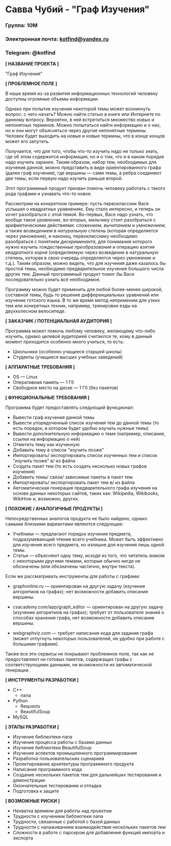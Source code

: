 # Савва Чубий - "Граф Изучения"

### Группа: 10М
### Электронная почта: kotfind@yandex.ru
### Telegram: @kotfind


**[ НАЗВАНИЕ ПРОЕКТА ]**

"Граф Изучения"

**[ ПРОБЛЕМНОЕ ПОЛЕ ]**

В наше время из-за развития информационных технологий человеку доступны огромные объемы информации.

Однако при попытке изучения некоторой темы может возникнуть вопрос: с чего
начать? Можно найти статью в книге или Интернете по данному вопросу. Вероятно,
в ней встретиться множество новых и непонятных терминов.  Можно попытаться
найти информацию и о них, но и они могут объясняться через другие непонятные
термины.  Человек будет выходить на новые и новые термины, что в конце концов
может его запутать.

Получается, что для того, чтобы что-то изучить надо не только знать, где об
этом содержится информация, но и о том, что и в каком порядке надо изучить
заранее. Таким образом, набор тем, необходимых для изучения данной, можно
представить в виде ориентированного графа (далее граф изучения), где вершины
&mdash; сами темы, а ребра соединяют две темы, если первую надо изучить раньше
второй.

Этот программный продукт призван помочь человеку работать с такого рода графами
и узнавать что-то новое.

Рассмотрим на конкретном примере: пусть первоклассник Вася услышал о квадратных
уравнениях. Ему стало интересно, и теперь он хочет разобраться с этой темой.
Во-первых, Васе надо узнать, что вообще такое *уравнение*, во-вторых, мальчику
стоит разобраться с арифметическими действиями: *сложением*, *вычитанием* и *умножением*,
а также *возведением в натуральную степень* (которая определяется через умножение),
и наконец, первокласснику необходимо разобраться с понятием *дискриминанта*,
для понимания которого нужно изучить *тождественные преобразования* и операцию взятия
*квадратного корня* (определяемую через возведение в натуральную степень, которая
в свою очередь определяется через умножение и т.д.). Таким образом, можно видеть, что
для изучения даже казалось бы простой темы, необходимо предварительное изучение большого
числа других тем. Данный программный продукт помог бы Васе последовательно узнать
всё необходимое.

Программу можно будет применить для любой более-менее широкой, составной темы,
будь то решение дифференциальных уравнений или изучение готского языка.
В то же время метод неприменим для узких тем или конкретных техник, например,
тренировки езды на двухколесном велосипеде.

**[ ЗАКАЗЧИК / ПОТЕНЦИАЛЬНАЯ АУДИТОРИЯ ]**

Программа может помочь любому человеку, желающему что-либо изучить, однако
целевой аудиторией считаются те, кому в данный момент приходится особенно много учиться, то есть:

* Школьники (особенно учащиеся старшей школы)
* Студенты (учащиеся высших учебных заведений)

**[ АППАРАТНЫЕ ТРЕБОВАНИЯ ]** 

* OS &mdash; Linux
* Оперативная память &mdash; 1 Гб
* Свободное место на диске &mdash; 1 Гб (без пакетов)

**[ ФУНКЦИОНАЛЬНЫЕ ТРЕБОВАНИЯ ]**

Программа будет предоставлять следующий функционал:

* Вывести граф изучения данной темы
* Вывести упорядоченный список изучения тем до данной темы (то есть порядок,
  в котором будет удобно изучать нужные темы)
* Вывести дополнительную информацию о теме (например, описание, ссылки на информацию о ней)
* Отметить тему как изученную
* Добавить тему в список "изучить позже"
* Импортировать/ экспортировать список изученных тем и список "изучить позже" в/ из файла
* Создать пакет тем (то есть создать несколько новых графов изучения)
* Добавить темы/ связи/ зависимые пакеты в пакет тем
* Импортировать/ экспортировать пакет тем в/ из файла
* Автоматическая генерация предварительного графа изучения на основе данных некоторых
    сайтов, таких как: Wikipedia, Wikibooks, WikiHow и, возможно, других.

**[ ПОХОЖИЕ / АНАЛОГИЧНЫЕ ПРОДУКТЫ ]**

Непосредственных аналогов продукта не было найдено,
однако самыми близкими вариантами являются следующие:

* Учебники &mdash; предлагают порядок изучения предмета, подразумевающий чтение
  всего учебника.  Может быть эффективно для изучения всего предмета, но излишне
  для изучения лишь одной темы.
* Статьи &mdash; объясняют одну тему, исходя из того, что читатель знаком с
  некоторыми другими темами, которые обычно нигде не обозначены (или обозначены
  частично, внутри текста).

Если же рассматривать инструменты для работы с графами:

* graphonline.ru &mdash; ориентирован на другую задачу (изучение алгоритмов на графах);
    нет возможности добавить описание вершины.

* csacademy.com/app/graph_editor &mdash; ориентирован на другую задачу (изучение
    алгоритмов на графах); требует от пользователя знаний о способах хранения графа,
    нет возможности добавить описание вершины.

* webgraphviz.com &mdash; требует написания кода для задания графа (может отпугнуть
    некоторых пользователей, не удобно при работе с большими графами).

Также все эти сервисы не покрывают проблемное поле, так как не предоставляют ни
готовых пакетов, содержащих графы с соответствующими данными, ни возможности их
автоматической генерации.


**[ ИНСТРУМЕНТЫ РАЗРАБОТКИ ]**

* C++
    * nana
* Python
    * Requests
    * BeautifulSoup
* MySQL

**[ ЭТАПЫ РАЗРАБОТКИ ]**

* Изучение библиотеки nana
* Изучение процесса работы с базами данных
* Изучение библиотеки BeautifulSoup
* Изучение аспектов промышленного программирования
* Разработка пользовательских сценариев
* Проектирование архитектуры программного продукта
* Написание программного кода
* Создание нескольких пакетов тем для дальнейших тестирования и демонстрации
* Окончательные тестирование и отладка
* Подготовка к защите

**[ ВОЗМОЖНЫЕ РИСКИ ]**

* Нехватка времени для работы над проектом
* Трудности с изучением библиотеки nana
* Трудности, связанные с работой с базой данных
* Трудности с налаживанием взаимодействия нескольких пакетов тем
* Сложности в работе с парсером для добавления функций импорта и экспорта
